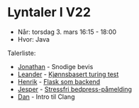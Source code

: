 # Lyntaler I V22
- Når: torsdag 3. mars 16:15 - 18:00
- Hvor: Java

Talerliste:
- [Jonathan](https://github.com/wardell894) - Snodige bevis
- [Leander](https://github.com/LBlend) - [Kjønnsbasert turing test](https://github.com/LBlend/mann-eller-kvinne)
- [Henrik](https://github.com/HenrikAndreas) - [Flask som backend](https://github.com/HenrikAndreas/Socket-Chess)
- [Jesper](https://github.com/Jesperdn) - [Stressfri bedpress-påmelding](https://github.com/Jesperdn/Navet-Registration)
- [Dan](https://github.com/danbanan) - Intro til Clang
